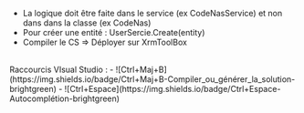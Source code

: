 - La logique doit être faite dans le service (ex CodeNasService) et non dans dans la classe (ex CodeNas)
- Pour créer une entité : UserSercie.Create(entity)
- Compiler le CS => Déployer sur XrmToolBox
<br>
Raccourcis VIsual Studio :
- ![Ctrl+Maj+B](https://img.shields.io/badge/Ctrl+Maj+B-Compiler_ou_générer_la_solution-brightgreen)
- ![Ctrl+Espace](https://img.shields.io/badge/Ctrl+Espace-Autocomplétion-brightgreen)
